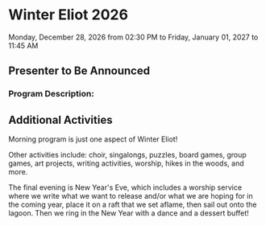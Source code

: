 # Winter Eliot 2026

Monday, December 28, 2026 from 02:30 PM to Friday, January 01, 2027 to 11:45 AM

## Presenter to Be Announced

### Program Description:


## Additional Activities

Morning program is just one aspect of Winter Eliot!

Other activities include: choir, singalongs, puzzles, board games, group games, art projects, writing activities, worship, hikes in the woods, and more.

The final evening is New Year's Eve, which includes a worship service where we write what we want to release and/or what we are hoping for in the coming year, place it on a raft that we set aflame, then sail out onto the lagoon. Then we ring in the New Year with a dance and a dessert buffet!